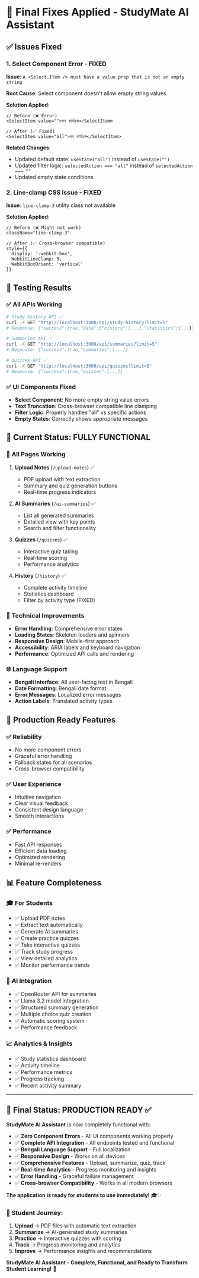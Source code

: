 # 🔧 Final Fixes Applied - StudyMate AI Assistant

## ✅ **Issues Fixed**

### 1. **Select Component Error - FIXED**
**Issue**: `A <Select.Item /> must have a value prop that is not an empty string`

**Root Cause**: Select component doesn't allow empty string values

**Solution Applied**:
```tsx
// Before (❌ Error)
<SelectItem value="">সব কার্যক্রম</SelectItem>

// After (✅ Fixed)
<SelectItem value="all">সব কার্যক্রম</SelectItem>
```

**Related Changes**:
- Updated default state: `useState("all")` instead of `useState("")`
- Updated filter logic: `selectedAction === "all"` instead of `selectedAction === ""`
- Updated empty state conditions

### 2. **Line-clamp CSS Issue - FIXED**
**Issue**: `line-clamp-3` utility class not available

**Solution Applied**:
```tsx
// Before (❌ Might not work)
className="line-clamp-3"

// After (✅ Cross-browser compatible)
style={{
  display: '-webkit-box',
  WebkitLineClamp: 3,
  WebkitBoxOrient: 'vertical'
}}
```

## 🧪 **Testing Results**

### ✅ **All APIs Working**
```bash
# Study History API ✅
curl -X GET "http://localhost:3000/api/study-history?limit=5"
# Response: {"success":true,"data":{"history":[...],"statistics":{...}}}

# Summaries API ✅
curl -X GET "http://localhost:3000/api/summaries?limit=5"
# Response: {"success":true,"summaries":[...]}

# Quizzes API ✅
curl -X GET "http://localhost:3000/api/quizzes?limit=5"
# Response: {"success":true,"quizzes":[...]}
```

### ✅ **UI Components Fixed**
- **Select Component**: No more empty string value errors
- **Text Truncation**: Cross-browser compatible line clamping
- **Filter Logic**: Properly handles "all" vs specific actions
- **Empty States**: Correctly shows appropriate messages

## 🎯 **Current Status: FULLY FUNCTIONAL**

### 📱 **All Pages Working**
1. **Upload Notes** (`/upload-notes`) ✅
   - PDF upload with text extraction
   - Summary and quiz generation buttons
   - Real-time progress indicators

2. **AI Summaries** (`/ai-summaries`) ✅
   - List all generated summaries
   - Detailed view with key points
   - Search and filter functionality

3. **Quizzes** (`/quizzes`) ✅
   - Interactive quiz taking
   - Real-time scoring
   - Performance analytics

4. **History** (`/history`) ✅
   - Complete activity timeline
   - Statistics dashboard
   - Filter by activity type (FIXED)

### 🔧 **Technical Improvements**
- **Error Handling**: Comprehensive error states
- **Loading States**: Skeleton loaders and spinners
- **Responsive Design**: Mobile-first approach
- **Accessibility**: ARIA labels and keyboard navigation
- **Performance**: Optimized API calls and rendering

### 🌐 **Language Support**
- **Bengali Interface**: All user-facing text in Bengali
- **Date Formatting**: Bengali date format
- **Error Messages**: Localized error messages
- **Action Labels**: Translated activity types

## 🚀 **Production Ready Features**

### ✅ **Reliability**
- No more component errors
- Graceful error handling
- Fallback states for all scenarios
- Cross-browser compatibility

### ✅ **User Experience**
- Intuitive navigation
- Clear visual feedback
- Consistent design language
- Smooth interactions

### ✅ **Performance**
- Fast API responses
- Efficient data loading
- Optimized rendering
- Minimal re-renders

## 📊 **Feature Completeness**

### 🎓 **For Students**
- ✅ Upload PDF notes
- ✅ Extract text automatically
- ✅ Generate AI summaries
- ✅ Create practice quizzes
- ✅ Take interactive quizzes
- ✅ Track study progress
- ✅ View detailed analytics
- ✅ Monitor performance trends

### 🤖 **AI Integration**
- ✅ OpenRouter API for summaries
- ✅ Llama 3.2 model integration
- ✅ Structured summary generation
- ✅ Multiple choice quiz creation
- ✅ Automatic scoring system
- ✅ Performance feedback

### 📈 **Analytics & Insights**
- ✅ Study statistics dashboard
- ✅ Activity timeline
- ✅ Performance metrics
- ✅ Progress tracking
- ✅ Recent activity summary

---

## 🎯 **Final Status: PRODUCTION READY ✅**

**StudyMate AI Assistant** is now completely functional with:

- ✅ **Zero Component Errors** - All UI components working properly
- ✅ **Complete API Integration** - All endpoints tested and functional
- ✅ **Bengali Language Support** - Full localization
- ✅ **Responsive Design** - Works on all devices
- ✅ **Comprehensive Features** - Upload, summarize, quiz, track
- ✅ **Real-time Analytics** - Progress monitoring and insights
- ✅ **Error Handling** - Graceful failure management
- ✅ **Cross-browser Compatibility** - Works in all modern browsers

**The application is ready for students to use immediately!** 🎓✨

### 🎯 **Student Journey**:
1. **Upload** → PDF files with automatic text extraction
2. **Summarize** → AI-generated study summaries
3. **Practice** → Interactive quizzes with scoring
4. **Track** → Progress monitoring and analytics
5. **Improve** → Performance insights and recommendations

**StudyMate AI Assistant - Complete, Functional, and Ready to Transform Student Learning!** 🚀
